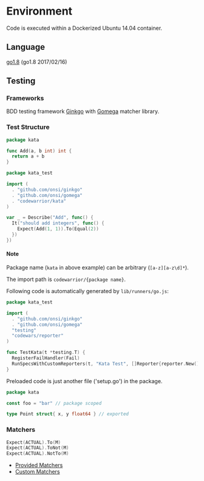 # Environment

Code is executed within a Dockerized Ubuntu 14.04 container.

## Language

[go1.8](https://golang.org/doc/go1.8) (go1.8 2017/02/16)

## Testing

### Frameworks

BDD testing framework [Ginkgo](http://onsi.github.io/ginkgo/)
with [Gomega](http://onsi.github.io/gomega/) matcher library.


### Test Structure

```go
package kata

func Add(a, b int) int {
  return a + b
}
```

```go
package kata_test

import (
  . "github.com/onsi/ginkgo"
  . "github.com/onsi/gomega"
  . "codewarrior/kata"
)

var _ = Describe("Add", func() {
  It("should add integers", func() {
    Expect(Add(1, 1)).To(Equal(2))
  })
})
```

#### Note

Package name (`kata` in above example) can be arbitrary (`[a-z][a-z\d]*`).

The import path is `codewarrior/{package name}`.

Following code is automatically generated by `lib/runners/go.js`:

```go
package kata_test

import (
  . "github.com/onsi/ginkgo"
  . "github.com/onsi/gomega"
  "testing"
  "codewars/reporter"
)

func TestKata(t *testing.T) {
  RegisterFailHandler(Fail)
  RunSpecsWithCustomReporters(t, "Kata Test", []Reporter{reporter.New()})
}
```

Preloaded code is just another file ('setup.go') in the package.

```go
package kata

const foo = "bar" // package scoped

type Point struct{ x, y float64 } // exported
```

### Matchers

```go
Expect(ACTUAL).To(M)
Expect(ACTUAL).ToNot(M)
Expect(ACTUAL).NotTo(M)
```

- [Provided Matchers](http://onsi.github.io/gomega/#provided-matchers)
- [Custom Matchers](https://onsi.github.io/gomega/#adding-your-own-matchers)

